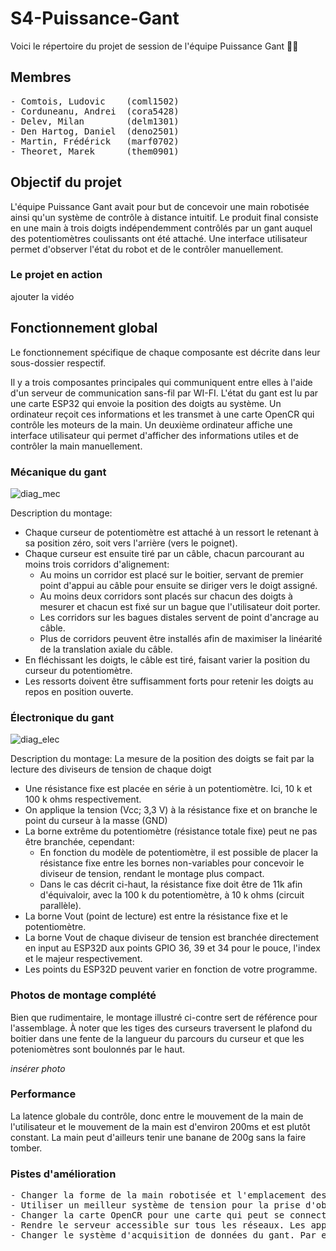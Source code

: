 # S4-Puissance-Gant

Voici le répertoire du projet de session de l'équipe Puissance Gant :gloves::robot:

## Membres
<pre>
- Comtois, Ludovic    (coml1502)
- Corduneanu, Andrei  (cora5428)
- Delev, Milan        (delm1301)
- Den Hartog, Daniel  (deno2501)
- Martin, Frédérick   (marf0702)
- Theoret, Marek      (them0901)
</pre>

## Objectif du projet
L'équipe Puissance Gant avait pour but de concevoir une main robotisée ainsi qu'un système de contrôle à distance intuitif. Le produit final consiste en une main à trois doigts indépendemment contrôlés par un gant auquel des potentiomètres coulissants ont été attaché. Une interface utilisateur permet d'observer l'état du robot et de le contrôler manuellement.

### Le projet en action


ajouter la vidéo


## Fonctionnement global
Le fonctionnement spécifique de chaque composante est décrite dans leur sous-dossier respectif.

Il y a trois composantes principales qui communiquent entre elles à l'aide d'un serveur de communication sans-fil par WI-FI. L'état du gant est lu par une carte ESP32 qui envoie la position des doigts au système. Un ordinateur reçoit ces informations et les transmet à une carte OpenCR qui contrôle les moteurs de la main. Un deuxième ordinateur affiche une interface utilisateur qui permet d'afficher des informations utiles et de contrôler la main manuellement.

### Mécanique du gant
![diag_mec](https://user-images.githubusercontent.com/106932488/232348632-7e09cc01-8458-43dc-8fac-c0af37f97980.png)

Description du montage:
- Chaque curseur de potentiomètre est attaché à un ressort le retenant à sa position zéro, soit vers l'arrière (vers le poignet).
- Chaque curseur est ensuite tiré par un câble, chacun parcourant au moins trois corridors d'alignement:
  - Au moins un corridor est placé sur le boitier, servant de premier point d'appui au câble pour ensuite se diriger vers le doigt assigné.
  - Au moins deux corridors sont placés sur chacun des doigts à mesurer et chacun est fixé sur un bague que l'utilisateur doit porter.
  - Les corridors sur les bagues distales servent de point d'ancrage au câble.
  - Plus de corridors peuvent être installés afin de maximiser la linéarité de la translation axiale du câble.
- En fléchissant les doigts, le câble est tiré, faisant varier la position du curseur du potentiomètre.
- Les ressorts doivent être suffisamment forts pour retenir les doigts au repos en position ouverte.

### Électronique du gant
![diag_elec](https://user-images.githubusercontent.com/106932488/232349645-7fee61fd-5cd1-4bf5-9e84-28c4cc82ab0e.png)

Description du montage:
La mesure de la position des doigts se fait par la lecture des diviseurs de tension de chaque doigt
- Une résistance fixe est placée en série à un potentiomètre. Ici, 10 k et 100 k ohms respectivement.
- On applique la tension (Vcc; 3,3 V) à la résistance fixe et on branche le point du curseur à la masse (GND)
- La borne extrême du potentiomètre (résistance totale fixe) peut ne pas être branchée, cependant:
  - En fonction du modèle de potentiomètre, il est possible de placer la résistance fixe entre les bornes non-variables pour concevoir le diviseur de  tension, rendant le montage plus compact.
  - Dans le cas décrit ci-haut, la résistance fixe doit être de 11k afin d'équivaloir, avec la 100 k du potentiomètre, à 10 k ohms (circuit parallèle).
- La borne Vout (point de lecture) est entre la résistance fixe et le potentiomètre.
- La borne Vout de chaque diviseur de tension est branchée directement en input au ESP32D aux points GPIO 36, 39 et 34 pour le pouce, l'index et le majeur respectivement.
- Les points du ESP32D peuvent varier en fonction de votre programme.

### Photos de montage complété
Bien que rudimentaire, le montage illustré ci-contre sert de référence pour l'assemblage. À noter que les tiges des curseurs traversent le plafond du boitier dans une fente de la langueur du parcours du curseur et que les poteniomètres sont boulonnés par le haut.

*insérer photo*


### Performance
La latence globale du contrôle, donc entre le mouvement de la main de l'utilisateur et le mouvement de la main est d'environ 200ms et est plutôt constant. La main peut d'ailleurs tenir une banane de 200g sans la faire tomber.

### Pistes d'amélioration
<pre>
- Changer la forme de la main robotisée et l'emplacement des doigts afin d'optimiser la prise d'objets. 
- Utiliser un meilleur système de tension pour la prise d'objets, qui empêcherait les doigts de bouger lors de la prise d'objets.
- Changer la carte OpenCR pour une carte qui peut se connecter au WI-FI. (Par exemple, un ESP32 et une carte-soeur de contrôle des moteurs)
- Rendre le serveur accessible sur tous les réseaux. Les appareils doivent actuellement être sur le même réseau WI-FI que le serveur pour s'y connecter.
- Changer le système d'acquisition de données du gant. Par exemple, un exosquelette. (Faire attention aux résistances flexibles, elles sont souvent peu fiables.)
</pre>
